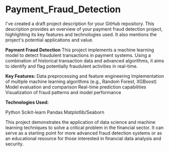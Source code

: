 # Payment_Fraud_Detection
I've created a draft project description for your GitHub repository. This description provides an overview of your payment fraud detection project, highlighting its key features and technologies used. It also mentions the project's potential applications and value.


**Payment Fraud Detection**
This project implements a machine learning model to detect fraudulent transactions in payment systems. Using a combination of historical transaction data and advanced algorithms, it aims to identify and flag potentially fraudulent activities in real-time.

**Key Features:**
Data preprocessing and feature engineering
Implementation of multiple machine learning algorithms (e.g., Random Forest, XGBoost)
Model evaluation and comparison
Real-time prediction capabilities
Visualization of fraud patterns and model performance

**Technologies Used:**

Python
Scikit-learn
Pandas
Matplotlib/Seaborn

This project demonstrates the application of data science and machine learning techniques to solve a critical problem in the financial sector. It can serve as a starting point for more advanced fraud detection systems or as an educational resource for those interested in financial data analysis and security.
